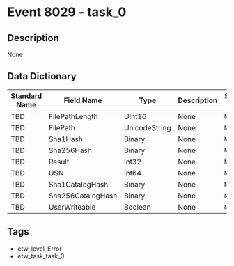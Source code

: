 # Event 8029 - task_0

## Description
None

## Data Dictionary
|Standard Name|Field Name|Type|Description|Sample Value|
|---|---|---|---|---|
|TBD|FilePathLength|UInt16|None|`None`|
|TBD|FilePath|UnicodeString|None|`None`|
|TBD|Sha1Hash|Binary|None|`None`|
|TBD|Sha256Hash|Binary|None|`None`|
|TBD|Result|Int32|None|`None`|
|TBD|USN|Int64|None|`None`|
|TBD|Sha1CatalogHash|Binary|None|`None`|
|TBD|Sha256CatalogHash|Binary|None|`None`|
|TBD|UserWriteable|Boolean|None|`None`|

## Tags
* etw_level_Error
* etw_task_task_0